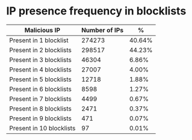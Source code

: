 # IP presence frequency in blocklists
| Malicious IP | Number of IPs | % |
|----|----|----|
| Present in 1 blocklist | 274273 | 40.64% |
| Present in 2 blocklists | 298517 | 44.23% |
| Present in 3 blocklists | 46304 | 6.86% |
| Present in 4 blocklists | 27007 | 4.00% |
| Present in 5 blocklists | 12718 | 1.88% |
| Present in 6 blocklists | 8598 | 1.27% |
| Present in 7 blocklists | 4499 | 0.67% |
| Present in 8 blocklists | 2471 | 0.37% |
| Present in 9 blocklists | 471 | 0.07% |
| Present in 10 blocklists | 97 | 0.01% |
